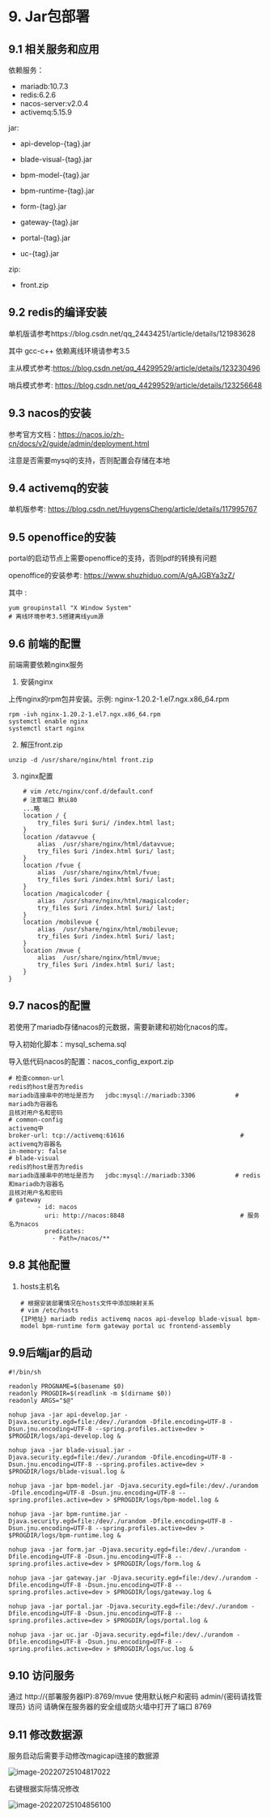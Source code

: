 # 9. Jar包部署

## 9.1 相关服务和应用

依赖服务：

- mariadb:10.7.3  
- redis:6.2.6
- nacos-server:v2.0.4
- activemq:5.15.9

jar:

- api-develop-{tag}.jar

- blade-visual-{tag}.jar

- bpm-model-{tag}.jar

- bpm-runtime-{tag}.jar

- form-{tag}.jar

- gateway-{tag}.jar

- portal-{tag}.jar

- uc-{tag}.jar


zip:

- front.zip

## 9.2 redis的编译安装

单机版请参考https://blog.csdn.net/qq_24434251/article/details/121983628

其中 gcc-c++ 依赖离线环境请参考3.5

主从模式参考:https://blog.csdn.net/qq_44299529/article/details/123230496

哨兵模式参考: https://blog.csdn.net/qq_44299529/article/details/123256648

## 9.3 nacos的安装

参考官方文档：https://nacos.io/zh-cn/docs/v2/guide/admin/deployment.html

注意是否需要mysql的支持，否则配置会存储在本地

## 9.4 activemq的安装

单机版参考: https://blog.csdn.net/HuygensCheng/article/details/117995767

## 9.5 openoffice的安装

portal的启动节点上需要openoffice的支持，否则pdf的转换有问题

openoffice的安装参考: https://www.shuzhiduo.com/A/gAJGBYa3zZ/

其中 :

```shell
yum groupinstall "X Window System"
# 离线环境参考3.5搭建离线yum源 
```

## 9.6 前端的配置

前端需要依赖nginx服务

1. 安装nginx

上传nginx的rpm包并安装。示例: nginx-1.20.2-1.el7.ngx.x86_64.rpm

```shell
rpm -ivh nginx-1.20.2-1.el7.ngx.x86_64.rpm 
systemctl enable nginx
systemctl start nginx
```

2. 解压front.zip

```
unzip -d /usr/share/nginx/html front.zip
```

3. nginx配置

```shell
    # vim /etc/nginx/conf.d/default.conf 
    # 注意端口 默认80
    ...略
    location / {
        try_files $uri $uri/ /index.html last;
    }
    location /datavvue {
		alias  /usr/share/nginx/html/datavvue;
        try_files $uri /index.html $uri/ last;
	}
	location /fvue {
 	    alias  /usr/share/nginx/html/fvue;
        try_files $uri /index.html $uri/ last;
    }
    location /magicalcoder {
		alias  /usr/share/nginx/html/magicalcoder;
        try_files $uri /index.html $uri/ last;
	}
    location /mobilevue {
   		alias  /usr/share/nginx/html/mobilevue;
        try_files $uri /index.html $uri/ last;
   	}
    location /mvue {
   		alias  /usr/share/nginx/html/mvue;
        try_files $uri /index.html $uri/ last;
   	}
}
```
## 9.7 nacos的配置

若使用了mariadb存储nacos的元数据，需要新建和初始化nacos的库。

导入初始化脚本：mysql_schema.sql

导入低代码nacos的配置：nacos_config_export.zip

```shell
# 检查common-url
redis的host是否为redis
mariadb连接串中的地址是否为   jdbc:mysql://mariadb:3306           # mariadb为容器名
且核对用户名和密码
# common-config
activemq中  
broker-url: tcp://activemq:61616                                # activemq为容器名
in-memory: false
# blade-visual
redis的host是否为redis
mariadb连接串中的地址是否为   jdbc:mysql://mariadb:3306           # redis和mariadb为容器名
且核对用户名和密码
# gateway
        - id: nacos
          uri: http://nacos:8848                                # 服务名为nacos
          predicates:
            - Path=/nacos/**
```



## 9.8 其他配置

1. hosts主机名

   ```shell
   # 根据安装部署情况在hosts文件中添加映射关系
   # vim /etc/hosts
   {IP地址} mariadb redis activemq nacos api-develop blade-visual bpm-model bpm-runtime form gateway portal uc frontend-assembly
   ```

   

## 9.9后端jar的启动

```shell
#!/bin/sh

readonly PROGNAME=$(basename $0)
readonly PROGDIR=$(readlink -m $(dirname $0))
readonly ARGS="$@"

nohup java -jar api-develop.jar -Djava.security.egd=file:/dev/./urandom -Dfile.encoding=UTF-8 -Dsun.jnu.encoding=UTF-8 --spring.profiles.active=dev > $PROGDIR/logs/api-develop.log &

nohup java -jar blade-visual.jar -Djava.security.egd=file:/dev/./urandom -Dfile.encoding=UTF-8 -Dsun.jnu.encoding=UTF-8 --spring.profiles.active=dev > $PROGDIR/logs/blade-visual.log &

nohup java -jar bpm-model.jar -Djava.security.egd=file:/dev/./urandom -Dfile.encoding=UTF-8 -Dsun.jnu.encoding=UTF-8 --spring.profiles.active=dev > $PROGDIR/logs/bpm-model.log &

nohup java -jar bpm-runtime.jar -Djava.security.egd=file:/dev/./urandom -Dfile.encoding=UTF-8 -Dsun.jnu.encoding=UTF-8 --spring.profiles.active=dev > $PROGDIR/logs/bpm-runtime.log &

nohup java -jar form.jar -Djava.security.egd=file:/dev/./urandom -Dfile.encoding=UTF-8 -Dsun.jnu.encoding=UTF-8 --spring.profiles.active=dev > $PROGDIR/logs/form.log &

nohup java -jar gateway.jar -Djava.security.egd=file:/dev/./urandom -Dfile.encoding=UTF-8 -Dsun.jnu.encoding=UTF-8 --spring.profiles.active=dev > $PROGDIR/logs/gateway.log &

nohup java -jar portal.jar -Djava.security.egd=file:/dev/./urandom -Dfile.encoding=UTF-8 -Dsun.jnu.encoding=UTF-8 --spring.profiles.active=dev > $PROGDIR/logs/portal.log &

nohup java -jar uc.jar -Djava.security.egd=file:/dev/./urandom -Dfile.encoding=UTF-8 -Dsun.jnu.encoding=UTF-8 --spring.profiles.active=dev > $PROGDIR/logs/uc.log &
```

## 9.10 访问服务

通过 http://{部署服务器IP}:8769/mvue 使用默认帐户和密码 admin/{密码请找管理员} 访问 
请确保在服务器的安全组或防火墙中打开了端口 8769

## 9.11 修改数据源

服务启动后需要手动修改magicapi连接的数据源

![image-20220725104817022](../../pic/image-20220725104817022.png)

右键根据实际情况修改

![image-20220725104856100](../../pic/image-20220725104856100.png)